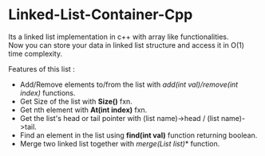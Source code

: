 # Linked-List-Container-Cpp
Its a linked list implementation in c++ with array like functionalities.</br>
Now you can store your data in linked list structure and access it in O(1) time complexity.

Features of this list : 

* Add/Remove elements to/from the list with *add(int val)/remove(int index)* functions.
* Get Size of the list with **Size()** fxn.
* Get nth element with **At(int index)** fxn.
* Get the list's head or tail pointer with (list name)->head / (list name)->tail.
* Find an element in the list using **find(int val)** function returning boolean.
* Merge two linked list together with **merge(List* list)** function.
